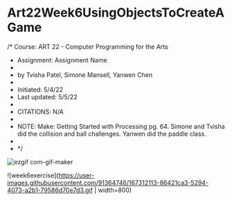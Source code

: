 # Art22Week6UsingObjectsToCreateAGame

 /* Course: ART 22  - Computer Programming for the Arts
 * Assignment: Assignment Name
 *
 * by Tvisha Patel, Simone Mansell, Yanwen Chen
 * 
 * Initiated: 5/4/22
 * Last updated: 5/5/22
 * 
 * CITATIONS: N/A
 *
 * NOTE: Make: Getting Started with Processing pg. 64. Simone and Tvisha did the collision and ball challenges. Yanwen did the paddle class.
 * 
 * */

![ezgif com-gif-maker](https://user-images.githubusercontent.com/91364746/167312057-12921b20-2e8f-4565-bf6f-444ce8c512fd.gif)


![week6exercise](https://user-images.githubusercontent.com/91364746/167312113-86421ca3-5294-4073-a2b1-79586d70e7d3.gif | width=800)

